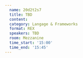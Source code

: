 ```yaml
---
  name: 20d2t2s7
  title: TBD
  content:
  category: Langage & Frameworks
  format: REX
  speakers: TBD
  room: Mezzanine
  time_start: '15:00'
  time_end: '15:45'
---
```


